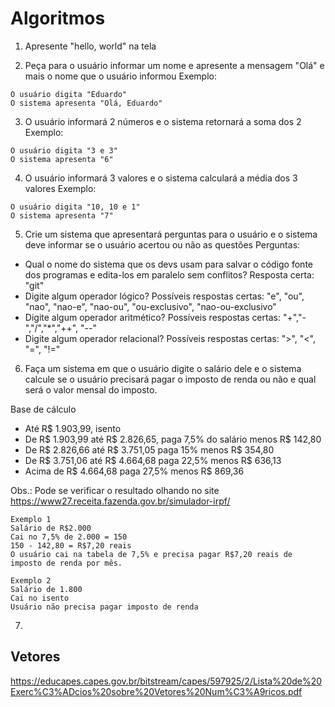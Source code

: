 # Algoritmos
1. Apresente "hello, world" na tela

2. Peça para o usuário informar um nome e apresente a mensagem "Olá" e mais o nome que o usuário informou
Exemplo: 
```
O usuário digita "Eduardo"
O sistema apresenta "Olá, Eduardo"
```

3. O usuário informará 2 números e o sistema retornará a soma dos 2
Exemplo:
```
O usuário digita "3 e 3"
O sistema apresenta "6"
```

4. O usuário informará 3 valores e o sistema calculará a média dos 3 valores
Exemplo: 
```
O usuário digita "10, 10 e 1"
O sistema apresenta "7"
```

5. Crie um sistema que apresentará perguntas para o usuário e o sistema deve informar se o usuário acertou ou não as questões
Perguntas:
- Qual o nome do sistema que os devs usam para salvar o código fonte dos programas e edita-los em paralelo sem conflitos? Resposta certa: "git" 
- Digite algum operador lógico? Possíveis respostas certas: "e", "ou", "nao", "nao-e", "nao-ou", "ou-exclusivo", "nao-ou-exclusivo"
- Digite algum operador aritmético? Possíveis respostas certas: "+","-","/","*","++", "--"
- Digite algum operador relacional? Possíveis respostas certas: ">", "<", "=", "!="

6. Faça um sistema em que o usuário digite o salário dele e o sistema calcule se o usuário precisará pagar o imposto de renda
 ou não e qual será o valor mensal do imposto.

Base de cálculo <br />
- Até R$ 1.903,99, isento
- De R$ 1.903,99 até R$ 2.826,65,	paga 7,5% do salário	menos R$ 142,80
- De R$ 2.826,66 até R$ 3.751,05	paga 15% menos R$ 354,80
- De R$ 3.751,06 até R$ 4.664,68	paga 22,5% menos  R$ 636,13
- Acima de R$ 4.664,68 paga 27,5% menos  R$ 869,36

Obs.: Pode se verificar o resultado olhando no site https://www27.receita.fazenda.gov.br/simulador-irpf/

```
Exemplo 1
Salário de R$2.000
Cai no 7,5% de 2.000 = 150
150 - 142,80 = R$7,20 reais 
O usuário cai na tabela de 7,5% e precisa pagar R$7,20 reais de imposto de renda por mês.

Exemplo 2
Salário de 1.800
Cai no isento 
Usuário não precisa pagar imposto de renda
```

7. 


## Vetores
https://educapes.capes.gov.br/bitstream/capes/597925/2/Lista%20de%20Exerc%C3%ADcios%20sobre%20Vetores%20Num%C3%A9ricos.pdf



